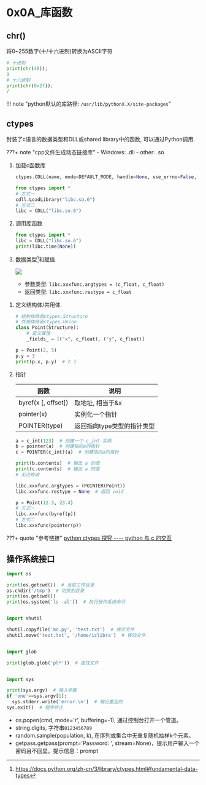 # 0x0A_库函数

## chr()

将0~255数字(十/十六进制)转换为ASCII字符

```python
# 十进制
print(chr(48));
0
# 十六进制
print(chr(0x2f));
/
```


!!! note "python默认的库路径: `/usr/lib/pythonX.X/site-packages`"

## ctypes

封装了c语言的数据类型和DLL或shared library中的函数, 可以通过Python调用.

???+ note "cpp文件生成动态链接库"
    - Windows: .dll
    - other: .so

1. 加载c函数库

    ```python tab="函数原型"
    ctypes.CDLL(name, mode=DEFAULT_MODE, handle=None, use_errno=False, use_last_error=False)
    ```

    ```python tab="函数调用"
    from ctypes import *
    # 方式一
    cdll.LoadLibrary("libc.so.6")
    # 方式二
    libc = CDLL("libc.so.6")
    ```

1. 调用库函数

    ```python
    from ctypes import *
    libc = CDLL("libc.so.6")
    print(libc.time(None))
    ```

1. 数据类型[^ctypes]和赋值

    ![](../assets/markdown-img-paste-20190729212416451.png)

    - 参数类型: `libc.xxxfunc.argtypes = (c_float, c_float)`
    - 返回类型: `libc.xxxfunc.restype = c_float`

[^ctypes]: <https://docs.python.org/zh-cn/3/library/ctypes.html#fundamental-data-types>

1. 定义结构体/共用体

    ```python tab="定义"
    # 结构体继承ctypes.Structure
    # 共用体继承ctypes.Union
    class Point(Structure):
        # 定义属性
        _fields_ = [("x", c_float), ("y", c_float)]
    ```

    ```python tab="调用"
    p = Point(2, 5)
    p.y = 3
    print(p.x, p.y)  # 2 3
    ```

1. 指针

    函数 | 说明
    --- | ---
    byref(x [, offset]) | 取地址, 相当于&x
    pointer(x) | 实例化一个指针
    POINTER(type) | 返回指向type类型的指针类型

    ```python tab="示例代码"
    a = c_int(123)  # 创建一个 c_int 实例
    b = pointer(a)  # 创建指向a的指针
    c = POINTER(c_int)(a)  # 创建指向a的指针

    print(b.contents)  # 输出 a 的值
    print(c.contents)  # 输出 a 的值
    # 无法修改
    ```

    ```python tab="调用库函数"
    libc.xxxfunc.argtypes = (POINTER(Point))
    libc.xxxfunc.restype = None  # 返回 void

    p = Point(12.3, 23.4)
    # 方式一
    libc.xxxfunc(byref(p))
    # 方式二
    libc.xxxfunc(pointer(p))
    ```


???+ quote "参考链接"
    [python ctypes 探究 ---- python 与 c 的交互](https://www.cnblogs.com/night-ride-depart/p/4907613.html)


## 操作系统接口

```python
import os

print(os.getcwd())  # 当前工作目录
os.chdir('/tmp')  # 切换到目录
print(os.getcwd())
print(os.system('ls -al'))  # 执行操作系统命令


import shutil

shutil.copyfile('mo.py', 'test.txt')  # 拷贝文件
shutil.move('test.txt', '/home/islibra')  # 移动文件


import glob

print(glob.glob('pl*'))  # 查找文件


import sys

print(sys.argv)  # 输入参数
if 'one'==sys.argv[1]:
  sys.stderr.write('error.\n')  # 输出重定向
sys.exit()  # 程序终止
```

- os.popen(cmd, mode='r', buffering=-1), 通过控制台打开一个管道。
- string.digits, 字符串`0123456789`
- random.sample(population, k), 在序列或集合中无重复随机抽样k个元素。
- getpass.getpass(prompt='Password: ', stream=None)，提示用户输入一个密码且不回显。提示信息：prompt
